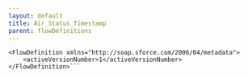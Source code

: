 ```yaml
---
layout: default
title: Air_Status_Timestamp
parent: flowDefinitions
---
```


```<?xml version="1.0" encoding="UTF-8"?>
<FlowDefinition xmlns="http://soap.sforce.com/2006/04/metadata">
    <activeVersionNumber>1</activeVersionNumber>
</FlowDefinition>```
